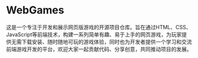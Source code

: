 # WebGames
这是一个专注于开发和展示网页版游戏的开源项目仓库。旨在通过HTML、CSS、JavaScript等前端技术，构建一系列简单有趣、易于上手的网页游戏，为玩家提供无需下载安装、随时随地可玩的游戏体验，同时也为开发者提供一个学习和交流前端游戏开发的平台，欢迎大家一起贡献代码、分享创意，共同推动项目的发展。
